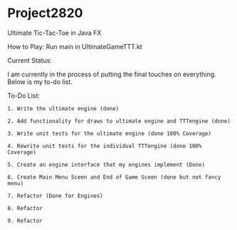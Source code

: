 # Project2820
Ultimate Tic-Tac-Toe in Java FX

How to Play: Run main in UltimateGameTTT.kt

Current Status:

I am currently in the process of putting the final touches on everything. Below is my to-do list.
    
    
To-Do List:

    1. Write the ultimate engine (done)

    2. Add functionality for draws to ultimate engine and TTTengine (done)
    
    3. Write unit tests for the ultimate engine (done 100% Coverage)
    
    4. Rewrite unit tests for the individual TTTengine (done 100% Coverage)
    
    5. Create an engine interface that my engines implement (Done)
    
    6. Create Main Menu Sceen and End of Game Sceen (done but not fancy menu)
    
    7. Refactor (Done for Engines)
    
    8. Refactor
    
    9. Refactor
